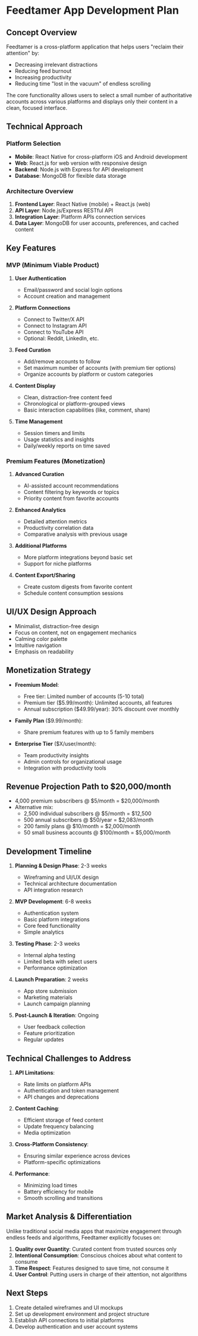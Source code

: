 # Feedtamer App Development Plan

## Concept Overview
Feedtamer is a cross-platform application that helps users "reclaim their attention" by:
- Decreasing irrelevant distractions
- Reducing feed burnout
- Increasing productivity
- Reducing time "lost in the vacuum" of endless scrolling

The core functionality allows users to select a small number of authoritative accounts across various platforms and displays only their content in a clean, focused interface.

## Technical Approach

### Platform Selection
- **Mobile**: React Native for cross-platform iOS and Android development
- **Web**: React.js for web version with responsive design
- **Backend**: Node.js with Express for API development
- **Database**: MongoDB for flexible data storage

### Architecture Overview
1. **Frontend Layer**: React Native (mobile) + React.js (web)
2. **API Layer**: Node.js/Express RESTful API
3. **Integration Layer**: Platform APIs connection services
4. **Data Layer**: MongoDB for user accounts, preferences, and cached content

## Key Features

### MVP (Minimum Viable Product)
1. **User Authentication**
   - Email/password and social login options
   - Account creation and management

2. **Platform Connections**
   - Connect to Twitter/X API
   - Connect to Instagram API
   - Connect to YouTube API
   - Optional: Reddit, LinkedIn, etc.

3. **Feed Curation**
   - Add/remove accounts to follow
   - Set maximum number of accounts (with premium tier options)
   - Organize accounts by platform or custom categories

4. **Content Display**
   - Clean, distraction-free content feed
   - Chronological or platform-grouped views
   - Basic interaction capabilities (like, comment, share)

5. **Time Management**
   - Session timers and limits
   - Usage statistics and insights
   - Daily/weekly reports on time saved

### Premium Features (Monetization)
1. **Advanced Curation**
   - AI-assisted account recommendations
   - Content filtering by keywords or topics
   - Priority content from favorite accounts

2. **Enhanced Analytics**
   - Detailed attention metrics
   - Productivity correlation data
   - Comparative analysis with previous usage

3. **Additional Platforms**
   - More platform integrations beyond basic set
   - Support for niche platforms

4. **Content Export/Sharing**
   - Create custom digests from favorite content
   - Schedule content consumption sessions

## UI/UX Design Approach
- Minimalist, distraction-free design
- Focus on content, not on engagement mechanics
- Calming color palette
- Intuitive navigation
- Emphasis on readability

## Monetization Strategy
- **Freemium Model**:
  - Free tier: Limited number of accounts (5-10 total)
  - Premium tier ($5.99/month): Unlimited accounts, all features
  - Annual subscription ($49.99/year): 30% discount over monthly
  
- **Family Plan** ($9.99/month):
  - Share premium features with up to 5 family members

- **Enterprise Tier** ($X/user/month):
  - Team productivity insights
  - Admin controls for organizational usage
  - Integration with productivity tools

## Revenue Projection Path to $20,000/month
- 4,000 premium subscribers @ $5/month = $20,000/month
- Alternative mix:
  - 2,500 individual subscribers @ $5/month = $12,500
  - 500 annual subscribers @ $50/year = $2,083/month
  - 200 family plans @ $10/month = $2,000/month
  - 50 small business accounts @ $100/month = $5,000/month

## Development Timeline
1. **Planning & Design Phase**: 2-3 weeks
   - Wireframing and UI/UX design
   - Technical architecture documentation
   - API integration research

2. **MVP Development**: 6-8 weeks
   - Authentication system
   - Basic platform integrations
   - Core feed functionality
   - Simple analytics

3. **Testing Phase**: 2-3 weeks
   - Internal alpha testing
   - Limited beta with select users
   - Performance optimization

4. **Launch Preparation**: 2 weeks
   - App store submission
   - Marketing materials
   - Launch campaign planning

5. **Post-Launch & Iteration**: Ongoing
   - User feedback collection
   - Feature prioritization
   - Regular updates

## Technical Challenges to Address
1. **API Limitations**:
   - Rate limits on platform APIs
   - Authentication and token management
   - API changes and deprecations

2. **Content Caching**:
   - Efficient storage of feed content
   - Update frequency balancing
   - Media optimization

3. **Cross-Platform Consistency**:
   - Ensuring similar experience across devices
   - Platform-specific optimizations

4. **Performance**:
   - Minimizing load times
   - Battery efficiency for mobile
   - Smooth scrolling and transitions

## Market Analysis & Differentiation
Unlike traditional social media apps that maximize engagement through endless feeds and algorithms, Feedtamer explicitly focuses on:

1. **Quality over Quantity**: Curated content from trusted sources only
2. **Intentional Consumption**: Conscious choices about what content to consume
3. **Time Respect**: Features designed to save time, not consume it
4. **User Control**: Putting users in charge of their attention, not algorithms

## Next Steps
1. Create detailed wireframes and UI mockups
2. Set up development environment and project structure
3. Establish API connections to initial platforms
4. Develop authentication and user account systems